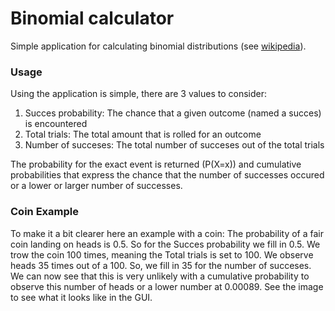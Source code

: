 # Binomial calculator

Simple application for calculating binomial distributions (see [wikipedia](https://en.wikipedia.org/wiki/Binomial_distribution)).

### Usage
Using the application is simple, there are 3 values to consider:
1. Succes probability: The chance that a given outcome (named a succes) is encountered
2. Total trials: The total amount that is rolled for an outcome
3. Number of succeses: The total number of succeses out of the total trials

The probability for the exact event is returned (P(X=x)) and cumulative probabilities that express the chance that the number of successes occured or a lower or larger
number of successes.

### Coin Example
To make it a bit clearer here an example with a coin:
The probability of a fair coin landing on heads is 0.5. So for the Succes probability we fill in 0.5. We trow the coin 100 times, meaning the Total trials is set to 100.
We observe heads 35 times out of a 100. So, we fill in 35 for the number of succeses. We can now see that this is very unlikely with a cumulative probability to observe this
number of heads or a lower number at 0.00089. See the image to see what it looks like in the GUI.
